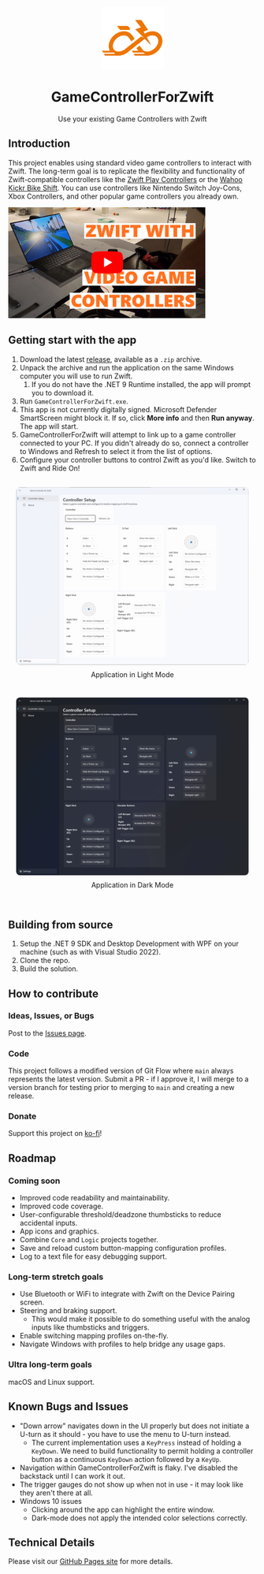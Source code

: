 <p align="center">
  <img width="128" align="center" src="docs/assets/images/logo.png">
</p>
<h1 align="center">
  GameControllerForZwift
</h1>
<p align="center">
  Use your existing Game Controllers with Zwift
</p>

## Introduction

This project enables using standard video game controllers to interact with Zwift. The long-term goal is to replicate the flexibility and functionality of Zwift-compatible controllers like the [Zwift Play Controllers](https://us.zwift.com/products/zwift-play?variant=43737779896576) or the [Wahoo Kickr Bike Shift](https://www.wahoofitness.com/devices/indoor-cycling/smart-bikes/kickr-bike-shift-buy). You can use controllers like Nintendo Switch Joy-Cons, Xbox Controllers, and other popular game controllers you already own.

<a href="https://www.youtube.com/watch?v=mYImJKFE6OI">
    <img src="./docs/assets/images/thumbnail_preview.png" width="400">
</a>

## Getting start with the app

1. Download the latest [release](https://github.com/VoltageSolutions/GameControllerForZwift/releases), available as a `.zip` archive.
1. Unpack the archive and run the application on the same Windows computer you will use to run Zwift.
    1. If you do not have the .NET 9 Runtime installed, the app will prompt you to download it.
1. Run `GameControllerForZwift.exe`.
1. This app is not currently digitally signed. Microsoft Defender SmartScreen might block it. If so, click **More info** and then **Run anyway**. The app will start.
1. GameControllerForZwift will attempt to link up to a game controller connected to your PC. If you didn't already do so, connect a controller to Windows and Refresh to select it from the list of options.
1. Configure your controller buttons to control Zwift as you'd like. Switch to Zwift and Ride On!

<div style="display: flex; flex-wrap: wrap; gap: 24px; justify-content: center; max-width: 100%; padding: 16px;">
  <div style="flex: 1 1 calc(50% - 16px); min-width: 300px; max-width: 600px; text-align: center;">
    <img src="docs/assets/images/homescreen_lightmode.png" alt="Image 1" style="width: 100%; height: auto; border-radius: 8px;">
    <p style="margin-top: 8px;">Application in Light Mode</p>
  </div>
  <div style="flex: 1 1 calc(50% - 16px); min-width: 300px; max-width: 600px; text-align: center;">
    <img src="docs/assets/images/homescreen_darkmode.png" alt="Image 2" style="width: 100%; height: auto; border-radius: 8px;">
    <p style="margin-top: 8px;">Application in Dark Mode</p>
  </div>
</div>

## Building from source

1. Setup the .NET 9 SDK and Desktop Development with WPF on your machine (such as with Visual Studio 2022).
1. Clone the repo.
1. Build the solution.

## How to contribute

### Ideas, Issues, or Bugs

Post to the [Issues page](https://github.com/VoltageSolutions/GameControllerForZwift/issues).

### Code

This project follows a modified version of Git Flow where `main` always represents the latest version. Submit a PR - if I approve it, I will merge to a version branch for testing prior to merging to `main` and creating a new release.

### Donate

Support this project on [ko-fi](https://ko-fi.com/voltagesolutions)!

## Roadmap

### Coming soon

- Improved code readability and maintainability.
- Improved code coverage.
- User-configurable threshold/deadzone thumbsticks to reduce accidental inputs.
- App icons and graphics.
- Combine `Core` and `Logic` projects together.
- Save and reload custom button-mapping configuration profiles.
- Log to a text file for easy debugging support.

### Long-term stretch goals

- Use Bluetooth or WiFi to integrate with Zwift on the Device Pairing screen.
- Steering and braking support.
  - This would make it possible to do something useful with the analog inputs like thumbsticks and triggers.
- Enable switching mapping profiles on-the-fly.
- Navigate Windows with profiles to help bridge any usage gaps.

### Ultra long-term goals

macOS and Linux support.

## Known Bugs and Issues

- "Down arrow" navigates down in the UI properly but does not initiate a U-turn as it should - you have to use the menu to U-turn instead.
  - The current implementation uses a `KeyPress` instead of holding a `KeyDown`. We need to build functionality to permit holding a controller button as a continuous `KeyDown` action followed by a `KeyUp`.
- Navigation within GameControllerForZwift is flaky. I've disabled the backstack until I can work it out.
- The trigger gauges do not show up when not in use - it may look like they aren't there at all.
- Windows 10 issues
  - Clicking around the app can highlight the entire window.
  - Dark-mode does not apply the intended color selections correctly.

## Technical Details

Please visit our [GitHub Pages site](https://VoltageSolutions.github.io/GameControllerForZwift) for more details.
